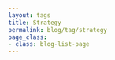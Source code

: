 ```yaml
---
layout: tags
title: Strategy
permalink: blog/tag/strategy
page_class:
- class: blog-list-page
---
```

